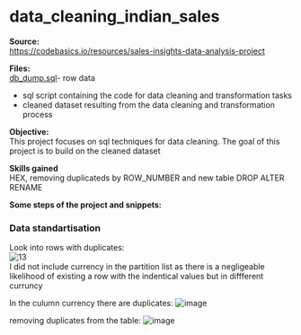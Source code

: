 # data_cleaning_indian_sales 

**Source:**  
https://codebasics.io/resources/sales-insights-data-analysis-project  

**Files:**  
[db_dump.sql](https://github.com/boudzela/data_cleaning/blob/9d895ec4d10a73bcf100f70e0becc7827c2dd76c/indian_sales/db_dump.sql)- row data  
 -  sql script containing the code for data cleaning and transformation tasks  
 - cleaned dataset resulting from the data cleaning and transformation process

**Objective:**  
This project focuses on sql techniques for data cleaning. The goal of this project is to build on the cleaned dataset

**Skills gained**  
HEX, removing duplicateds by ROW_NUMBER and new table
DROP ALTER RENAME 

**Some steps of the project and snippets:**


### Data standartisation  
Look into rows with duplicates:  
![13](https://github.com/user-attachments/assets/2c991ca3-a97c-40ce-8a40-a5b106d35c6c)  
I did not include currency in the partition list as there is a negligeable likelihood of existing a row with the indentical values but in diffferent curruncy
  
In the culumn currency there are duplicates: 
![image](https://github.com/user-attachments/assets/a4f3d71b-298f-4177-aeaf-0542b6b840d8)

removing duplicates from the table: 
![image](https://github.com/user-attachments/assets/c6cd162e-e478-44dd-afa6-23adbc9e7e35)

